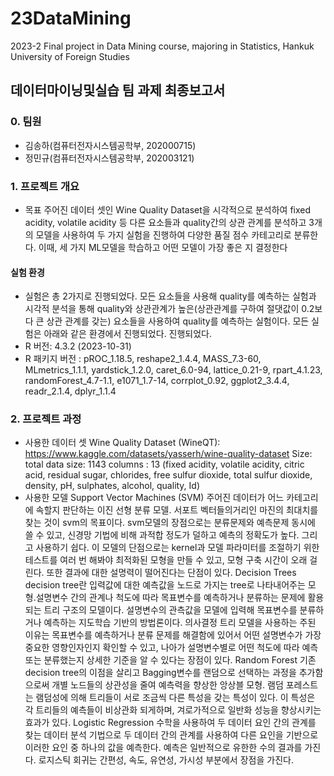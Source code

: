 # 23DataMining
2023-2 Final project in Data Mining course, majoring in Statistics, Hankuk University of Foreign Studies

## 데이터마이닝및실습 팀 과제 최종보고서
### 0. 팀원
- 김송하(컴퓨터전자시스템공학부, 202000715)
- 정민규(컴퓨터전자시스템공학부, 202003121)
### 1. 프로젝트 개요
- 목표
  주어진 데이터 셋인 Wine Quality Dataset을 시각적으로 분석하여 fixed acidity, volatile acidity 등 다른 요소들과 quality간의 상관 관계를 분석하고 3개의 모델을 사용하여 두 가지 실험을 진행하여 다양한 품질 점수 카테고리로 분류한다. 이때, 세 가지 ML모델을 학습하고 어떤 모델이 가장 좋은 지 결정한다

#### 실험 환경
- 실험은 총 2가지로 진행되었다. 모든 요소들을 사용해 quality를 예측하는 실험과 시각적 분석을 통해 quality와 상관관계가 높은(상관관계를 구하여 절댓값이 0.2보다 큰 상관 관계를 갖는) 요소들을 사용하여 quality를 예측하는 실험이다. 모든 실험은 아래와 같은 환경에서 진행되었다. 진행되었다.
- R 버전: 4.3.2 (2023-10-31)
- R 패키지 버전 : pROC_1.18.5, reshape2_1.4.4, MASS_7.3-60, MLmetrics_1.1.1, yardstick_1.2.0, caret_6.0-94, lattice_0.21-9, rpart_4.1.23, randomForest_4.7-1.1, e1071_1.7-14, corrplot_0.92, ggplot2_3.4.4, readr_2.1.4, dplyr_1.1.4

### 2. 프로젝트 과정
- 사용한 데이터 셋
  Wine Quality Dataset (WineQT): https://www.kaggle.com/datasets/yasserh/wine-quality-dataset
  Size: total data size: 1143
  columns : 13 (fixed acidity, volatile acidity, citric acid, residual sugar, chlorides, free sulfur dioxide, total sulfur dioxide, density, pH, sulphates, alcohol, quality, Id)
- 사용한 모델
  Support Vector Machines (SVM)
  주어진 데이터가 어느 카테고리에 속할지 판단하는 이진 선형 분류 모델. 서포트 벡터들의거리인 마진의 최대치를 찾는 것이 svm의 목표이다.
  svm모델의 장점으로는 분류문제와 예측문제 동시에 쓸 수 있고, 신경망 기법에 비해 과적합 정도가 덜하고 예측의 정확도가 높다. 그리고 사용하기 쉽다.
  이 모델의 단점으로는 kernel과 모델 파라미터를 조절하기 위한 테스트를 여러 번 해봐야 최적화된 모형을 만들 수 있고, 모형 구축 시간이 오래 걸린다. 또한 결과에 대한 설명력이 떨어진다는 단점이 있다.
  Decision Trees
  decision tree란 입력값에 대한 예측값을 노드로 가지는 tree로 나타내어주는 모형.설명변수 간의 관계나 척도에 따라 목표변수를 예측하거나 분류하는 문제에 활용되는 트리 구조의 모델이다. 설명변수의 관측값을 모델에 입력해 목표변수를 분류하거나 예측하는 지도학습 기반의 방법론이다.
  의사결정 트리 모델을 사용하는 주된 이유는 목표변수를 예측하거나 분류 문제를 해결함에 있어서 어떤 설명변수가 가장 중요한 영향인자인지 확인할 수 있고, 나아가 설명변수별로 어떤 척도에 따라 예측 또는 분류했는지 상세한 기준을 알 수 있다는 장점이 있다.
  Random Forest
  기존 decision tree의 이점을 살리고 Bagging변수를 랜덤으로 선택하는 과정을 추가함으로써 개별 노드들의 상관성을 줄여 예측력을 향상한 앙상블 모형. 램덤 포레스트는 램덤성에 의해 트리들이 서로 조금씩 다른 특성을 갖는 특성이 있다.
  이 특성은 각 트리들의 예측들이 비상관화 되게하며, 겨로가적으로 일반화 성능을 향상시키는 효과가 있다.
  Logistic Regression
  수학을 사용하여 두 데이터 요인 간의 관계를 찾는 데이터 분석 기법으로 두 데이터 간의 관계를 사용하여 다른 요인을 기반으로 이러한 요인 중 하나의 값을 예측한다. 예측은 일반적으로 유한한 수의 결과를 가진다.
  로지스틱 회귀는 간편성, 속도, 유연성, 가시성 부분에서 장점을 가진다.
